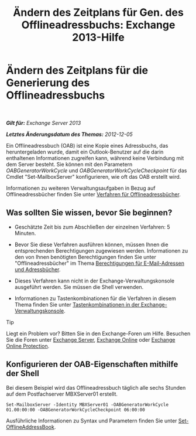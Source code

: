 ﻿---
title: 'Ändern des Zeitplans für Gen. des Offlineadressbuchs: Exchange 2013-Hilfe'
TOCTitle: Ändern des Zeitplans für die Generierung des Offlineadressbuchs
ms:assetid: d2b4d527-311e-442d-9f1f-54fac8371b80
ms:mtpsurl: https://technet.microsoft.com/de-de/library/Bb124719(v=EXCHG.150)
ms:contentKeyID: 50476784
ms.date: 05/23/2018
mtps_version: v=EXCHG.150
f1_keywords:
- Microsoft.Exchange.Management.SnapIn.Esm.OrganizationConfiguration.Mailbox.OfflineAddressBookGeneralPage
ms.translationtype: MT
---

# Ändern des Zeitplans für die Generierung des Offlineadressbuchs

 

_**Gilt für:** Exchange Server 2013_

_**Letztes Änderungsdatum des Themas:** 2012-12-05_

Ein Offlineadressbuch (OAB) ist eine Kopie eines Adressbuchs, das heruntergeladen wurde, damit ein Outlook-Benutzer auf die darin enthaltenen Informationen zugreifen kann, während keine Verbindung mit dem Server besteht. Sie können mit den Parametern *OABGeneratorWorkCycle* und *OABGeneratorWorkCycleCheckpoint* für das Cmdlet "Set-MailboxServer" konfigurieren, wie oft das OAB erstellt wird.

Informationen zu weiteren Verwaltungsaufgaben in Bezug auf Offlineadressbücher finden Sie unter [Verfahren für Offlineadressbücher](offline-address-book-procedures-exchange-2013-help.md).

## Was sollten Sie wissen, bevor Sie beginnen?

  - Geschätzte Zeit bis zum Abschließen der einzelnen Verfahren: 5 Minuten.

  - Bevor Sie diese Verfahren ausführen können, müssen Ihnen die entsprechenden Berechtigungen zugewiesen werden. Informationen zu den von Ihnen benötigten Berechtigungen finden Sie unter "Offlineadressbücher" im Thema [Berechtigungen für E-Mail-Adressen und Adressbücher](email-address-and-address-book-permissions-exchange-2013-help.md).

  - Dieses Verfahren kann nicht in der Exchange-Verwaltungskonsole ausgeführt werden. Sie müssen die Shell verwenden.

  - Informationen zu Tastenkombinationen für die Verfahren in diesem Thema finden Sie unter [Tastenkombinationen in der Exchange-Verwaltungskonsole](keyboard-shortcuts-in-the-exchange-admin-center-exchange-online-protection-help.md).


> [!TIP]
> Liegt ein Problem vor? Bitten Sie in den Exchange-Foren um Hilfe. Besuchen Sie die Foren unter <A href="https://go.microsoft.com/fwlink/p/?linkid=60612">Exchange Server</A>, <A href="https://go.microsoft.com/fwlink/p/?linkid=267542">Exchange Online</A> oder <A href="https://go.microsoft.com/fwlink/p/?linkid=285351">Exchange Online Protection</A>.



## Konfigurieren der OAB-Eigenschaften mithilfe der Shell

Bei diesem Beispiel wird das Offlineadressbuch täglich alle sechs Stunden auf dem Postfachserver MBXServer01 erstellt.

    Set-MailboxServer -Identity MBXServer01 -OABGeneratorWorkCycle 01.00:00:00 -OABGeneratorWorkCycleCheckpoint 06:00:00 

Ausführliche Informationen zu Syntax und Parametern finden Sie unter [Set-OfflineAddressBook](https://technet.microsoft.com/de-de/library/aa996330\(v=exchg.150\)).


